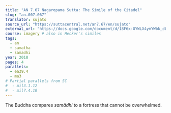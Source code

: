 ```yaml
---
title: "AN 7.67 Nagaropama Sutta: The Simile of the Citadel"
slug: "an.007.067"
translator: sujato
source_url: "https://suttacentral.net/an7.67/en/sujato"
external_url: "https://docs.google.com/document/d/18F6x-OYWLX4ymYWbk_dLkFkTzDVR9K14SMgnj6eM-CQ/edit"
course: imagery # also in Hecker's similes
tags:
  - an
  - samatha
  - samadhi
year: 2018
pages: 4
parallels:
  - ea39.4
  - ma3
# Partial parallels from SC
#  - mil3.1.12
#  - mil7.4.10
---
```


The Buddha compares *samādhi* to a fortress that cannot be overwhelmed.
